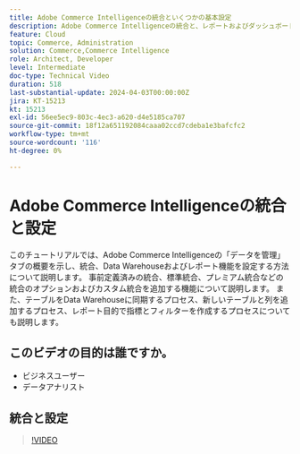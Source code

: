 ```yaml
---
title: Adobe Commerce Intelligenceの統合といくつかの基本設定
description: Adobe Commerce Intelligenceの統合と、レポートおよびダッシュボードの作成に役立つ設定について説明します
feature: Cloud
topic: Commerce, Administration
solution: Commerce,Commerce Intelligence
role: Architect, Developer
level: Intermediate
doc-type: Technical Video
duration: 518
last-substantial-update: 2024-04-03T00:00:00Z
jira: KT-15213
kt: 15213
exl-id: 56ee5ec9-803c-4ec3-a620-d4e5185ca707
source-git-commit: 18f12a651192084caaa02ccd7cdeba1e3bafcfc2
workflow-type: tm+mt
source-wordcount: '116'
ht-degree: 0%

---
```


# Adobe Commerce Intelligenceの統合と設定

このチュートリアルでは、Adobe Commerce Intelligenceの「データを管理」タブの概要を示し、統合、Data Warehouseおよびレポート機能を設定する方法について説明します。
&#x200B;
事前定義済みの統合、標準統合、プレミアム統合などの統合のオプションおよびカスタム統合を追加する機能について説明します。
また、テーブルをData Warehouseに同期するプロセス、新しいテーブルと列を追加するプロセス、レポート目的で指標とフィルターを作成するプロセスについても説明します。

## このビデオの目的は誰ですか。

- ビジネスユーザー
- データアナリスト

## 統合と設定

>[!VIDEO](https://video.tv.adobe.com/v/3428101?learn=on)
